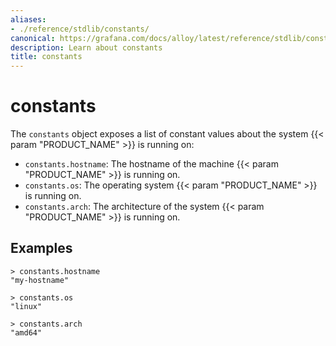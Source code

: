 ```yaml
---
aliases:
- ./reference/stdlib/constants/
canonical: https://grafana.com/docs/alloy/latest/reference/stdlib/constants/
description: Learn about constants
title: constants
---
```


# constants

The `constants` object exposes a list of constant values about the system {{< param "PRODUCT_NAME" >}} is running on:

* `constants.hostname`: The hostname of the machine {{< param "PRODUCT_NAME" >}} is running   on.
* `constants.os`: The operating system {{< param "PRODUCT_NAME" >}} is running on.
* `constants.arch`: The architecture of the system {{< param "PRODUCT_NAME" >}} is running on.

## Examples

```
> constants.hostname
"my-hostname"

> constants.os
"linux"

> constants.arch
"amd64"
```
